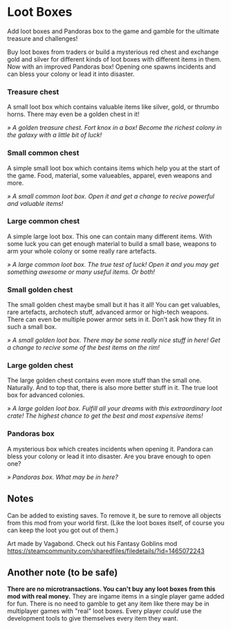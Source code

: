 # Loot Boxes

Add loot boxes and Pandoras box to the game and gamble for the ultimate treasure and challenges!

Buy loot boxes from traders or build a mysterious red chest and exchange gold and silver for different kinds of loot boxes with different items in them.
Now with an improved Pandoras box! Opening one spawns incidents and can bless your colony or lead it into disaster.

### Treasure chest
A small loot box which contains valuable items like silver, gold, or thrumbo horns. There may even be a golden chest in it!

*» A golden treasure chest. Fort knox in a box! Become the richest colony in the galaxy with a little bit of luck!*

### Small common chest
A simple small loot box which contains items which help you at the start of the game. Food, material, some valueables, apparel, even weapons and more.

*» A small common loot box. Open it and get a change to recive powerful and valuable items!*

### Large common chest
A simple large loot box. This one can contain many different items. With some luck you can get enough material to build a small base, weapons to arm your whole colony or some really rare artefacts.

*» A large common loot box. The true test of luck! Open it and you may get something awesome or many useful items. Or both!*

### Small golden chest
The small golden chest maybe small but it has it all! You can get valuables, rare artefacts, archotech stuff, advanced armor or high-tech weapons. There can even be multiple power armor sets in it. Don't ask how they fit in such a small box.

*» A small golden loot box. There may be some really nice stuff in here! Get a change to recive some of the best items on the rim!*

### Large golden chest
The large golden chest contains even more stuff than the small one. Naturally. And to top that, there is also more better stuff in it. The true loot box for advanced colonies.

*» A large golden loot box. Fulfill all your dreams with this extraordinary loot crate! The highest chance to get the best and most expensive items!*

### Pandoras box
A mysterious box which creates incidents when opening it. Pandora can bless your colony or lead it into disaster. Are you brave enough to open one?

*» Pandoras box. What may be in here?*

## Notes

Can be added to existing saves. To remove it, be sure to remove all objects from this mod from your world first. (Like the loot boxes itself, of course you can keep the loot you got out of them.)

Art made by Vagabond. Check out his Fantasy Goblins mod https://steamcommunity.com/sharedfiles/filedetails/?id=1465072243

## Another note (to be safe)
**There are no microtransactions. You can't buy any loot boxes from this mod with real money.** They are ingame items in a single player game added for fun. There is no need to gamble to get any item like there may be in multiplayer games with "real" loot boxes. Every player *could* use the development tools to give themselves every item they want.

